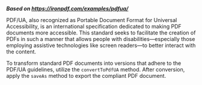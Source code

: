 ***Based on <https://ironpdf.com/examples/pdfua/>***

PDF/UA, also recognized as Portable Document Format for Universal Accessibility, is an international specification dedicated to making PDF documents more accessible. This standard seeks to facilitate the creation of PDFs in such a manner that allows people with disabilities—especially those employing assistive technologies like screen readers—to better interact with the content.

To transform standard PDF documents into versions that adhere to the PDF/UA guidelines, utilize the `convertToPdfUA` method. After conversion, apply the `saveAs` method to export the compliant PDF document.
